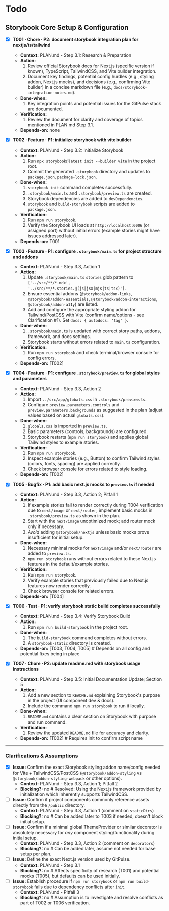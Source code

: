 # Todo

## Storybook Core Setup & Configuration
- [x] **T001 · Chore · P2: document storybook integration plan for nextjs/ts/tailwind**
    - **Context:** PLAN.md - Step 3.1: Research & Preparation
    - **Action:**
        1. Review official Storybook docs for Next.js (specific version if known), TypeScript, TailwindCSS, and Vite builder integration.
        2. Document key findings, potential config hurdles (e.g., styling addon, Next.js mocks), and decisions (e.g., confirming Vite builder) in a concise markdown file (e.g., `docs/storybook-integration-notes.md`).
    - **Done‑when:**
        1. Key integration points and potential issues for the GitPulse stack are documented.
    - **Verification:**
        1. Review the document for clarity and coverage of topics mentioned in PLAN.md Step 3.1.
    - **Depends‑on:** none

- [x] **T002 · Feature · P1: initialize storybook with vite builder**
    - **Context:** PLAN.md - Step 3.2: Initialize Storybook
    - **Action:**
        1. Run `npx storybook@latest init --builder vite` in the project root.
        2. Commit the generated `.storybook` directory and updates to `package.json`, `package-lock.json`.
    - **Done‑when:**
        1. `storybook init` command completes successfully.
        2. `.storybook/main.ts` and `.storybook/preview.ts` are created.
        3. Storybook dependencies are added to `devDependencies`.
        4. `storybook` and `build-storybook` scripts are added to `package.json`.
    - **Verification:**
        1. Run `npm run storybook`.
        2. Verify the Storybook UI loads at `http://localhost:6006` (or assigned port) without initial errors (example stories might have issues addressed later).
    - **Depends‑on:** T001

- [x] **T003 · Feature · P1: configure `.storybook/main.ts` for project structure and addons**
    - **Context:** PLAN.md - Step 3.3, Action 1
    - **Action:**
        1. Update `.storybook/main.ts` `stories` glob pattern to `['../src/**/*.mdx', '../src/**/*.stories.@(js|jsx|mjs|ts|tsx)']`.
        2. Ensure essential addons (`@storybook/addon-links`, `@storybook/addon-essentials`, `@storybook/addon-interactions`, `@storybook/addon-a11y`) are listed.
        3. Add and configure the appropriate styling addon for Tailwind/PostCSS with Vite (confirm name/options - see Clarification #1). Set `docs: { autodocs: 'tag' }`.
    - **Done‑when:**
        1. `.storybook/main.ts` is updated with correct story paths, addons, framework, and docs settings.
        2. Storybook starts without errors related to `main.ts` configuration.
    - **Verification:**
        1. Run `npm run storybook` and check terminal/browser console for config errors.
    - **Depends‑on:** [T002]

- [x] **T004 · Feature · P1: configure `.storybook/preview.ts` for global styles and parameters**
    - **Context:** PLAN.md - Step 3.3, Action 2
    - **Action:**
        1. Import `../src/app/globals.css` in `.storybook/preview.ts`.
        2. Configure `preview.parameters.controls` and `preview.parameters.backgrounds` as suggested in the plan (adjust values based on actual `globals.css`).
    - **Done‑when:**
        1. `globals.css` is imported in `preview.ts`.
        2. Basic parameters (controls, backgrounds) are configured.
        3. Storybook restarts (`npm run storybook`) and applies global Tailwind styles to example stories.
    - **Verification:**
        1. Run `npm run storybook`.
        2. Inspect example stories (e.g., Button) to confirm Tailwind styles (colors, fonts, spacing) are applied correctly.
        3. Check browser console for errors related to style loading.
    - **Depends‑on:** [T002]

- [x] **T005 · Bugfix · P1: add basic next.js mocks to `preview.ts` if needed**
    - **Context:** PLAN.md - Step 3.3, Action 2; Pitfall 1
    - **Action:**
        1. If example stories fail to render correctly during T004 verification due to `next/image` or `next/router`, implement basic mocks in `.storybook/preview.ts` as shown in the plan.
        2. Start with the `next/image` unoptimized mock; add router mock only if necessary.
        3. *Avoid* adding `@storybook/nextjs` unless basic mocks prove insufficient for initial setup.
    - **Done‑when:**
        1. Necessary minimal mocks for `next/image` and/or `next/router` are added to `preview.ts`.
        2. `npm run storybook` runs without errors related to these Next.js features in the default/example stories.
    - **Verification:**
        1. Run `npm run storybook`.
        2. Verify example stories that previously failed due to Next.js features now render correctly.
        3. Check browser console for related errors.
    - **Depends‑on:** [T004]

- [x] **T006 · Test · P1: verify storybook static build completes successfully**
    - **Context:** PLAN.md - Step 3.4: Verify Storybook Build
    - **Action:**
        1. Run `npm run build-storybook` in the project root.
    - **Done‑when:**
        1. The `build-storybook` command completes without errors.
        2. A `storybook-static` directory is created.
    - **Depends‑on:** [T003, T004, T005] # Depends on all config and potential fixes being in place

- [x] **T007 · Chore · P2: update readme.md with storybook usage instructions**
    - **Context:** PLAN.md - Step 3.5: Initial Documentation Update; Section 5
    - **Action:**
        1. Add a new section to `README.md` explaining Storybook's purpose in the project (UI component dev & docs).
        2. Include the command `npm run storybook` to run it locally.
    - **Done‑when:**
        1. `README.md` contains a clear section on Storybook with purpose and run command.
    - **Verification:**
        1. Review the updated `README.md` file for accuracy and clarity.
    - **Depends‑on:** [T002] # Requires init to confirm script name

---

### Clarifications & Assumptions
- [x] **Issue:** Confirm the exact Storybook styling addon name/config needed for Vite + TailwindCSS/PostCSS (`@storybook/addon-styling` vs `@storybook/addon-styling-webpack` or other options).
    - **Context:** PLAN.md - Step 3.3, Action 1; Pitfall 2
    - **Blocking?:** no # Resolved: Using the Next.js framework provided by initialization which inherently supports TailwindCSS.
- [ ] **Issue:** Confirm if project components commonly reference assets directly from the `/public` directory.
    - **Context:** PLAN.md - Step 3.3, Action 1 (comment on `staticDirs`)
    - **Blocking?:** no # Can be added later to T003 if needed, doesn't block initial setup.
- [ ] **Issue:** Confirm if a minimal global ThemeProvider or similar decorator is absolutely necessary for *any* component styling/functionality during initial setup.
    - **Context:** PLAN.md - Step 3.3, Action 2 (comment on `decorators`)
    - **Blocking?:** no # Can be added later, assume not needed for base setup per plan.
- [ ] **Issue:** Define the exact Next.js version used by GitPulse.
    - **Context:** PLAN.md - Step 3.1
    - **Blocking?:** no # Affects specificity of research (T001) and potential mocks (T005), but defaults can be used initially.
- [ ] **Issue:** Establish procedure if `npm run storybook` or `npm run build-storybook` fails due to dependency conflicts after `init`.
    - **Context:** PLAN.md - Pitfall 3
    - **Blocking?:** no # Assumption is to investigate and resolve conflicts as part of T002 or T006 verification.